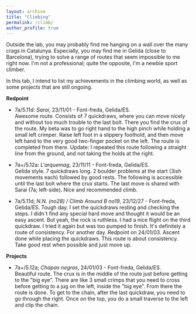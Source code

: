 ```yaml
---
layout: archive
title: "Climbing"
permalink: /climb/
author_profile: true
---
```


Outside the lab, you may probably find me hanging on a wall over the many crags in Catalunya. 
Especially, you may find me in Gelida (close to Barcelona), trying to solve a range of routes that seem impossible to me right now.
I'm not a professional; quite the opposite, I'm a newbie sport climber.  

In this tab, I intend to list my achievements in the climbing world, as well as some projects that are still ongoing.  

**Redpoint**  
* 7a/5.11d: _Sarai_, 23/11/01 - Font-freda, Gelida/ES.  
  Awesome route. Consists of 7 quickdraws, where you can move nicely and without too much trouble to the last bolt. There you find the crux of the route. My beta was to go right hand to the high pinch while holding a small left crimper. Raise left foot in a slippery foothold, and then move left hand to the very good two-finger pocket on the left. The route is completed from there. Update: I repeated this route following a straight line from the ground, and not taking the holds at the right.

* 7a+/5.12a: _L'arquemag_, 23/11/11 - Font-freda, Gelida/ES.  
  Gelida style. 7 quickdraws long. 2 boulder problems at the start (3ish movements each) followed by good rests. The following is accessible until the last bolt where the crux starts. The last move is shared with Sarai (7a; left-side). Nice and recommended climb.  

* 7a/5.11d; _N.N. (no28) / Climb Around B no19_, 23/12/27 - Font-freda, Gelida/ES.
  Tough day. I set the quickdraws resting and checking the steps. I didn´t find any special hard move and thought it would be an easy ascent. But yeah, the rock is ruthless. I had a nice flight on the third quickdraw. I tried it again but was too pumped to finish. It's definitely a route of consistency. For another day.
  Redpoint on 24/01/03. Ascent done while placing the quickdraws. This route is about consistency. Take good rest when possible and just move up.  

**Projects**
* 7a+/5.12a; _Chapas negras_, 24/01/03 - Font-freda, Gelida/ES.  
  Beautiful route. The crux is in the middle of the route just before getting to the "big eye". There are like 3 small crimps that you need to cross before getting to a jug on the left, inside the "big eye". From there the route is done. To get to the chain, after the last quickdraw, you need to go through the right. Once on the top, you do a small traverse to the left and clip the chain.  
